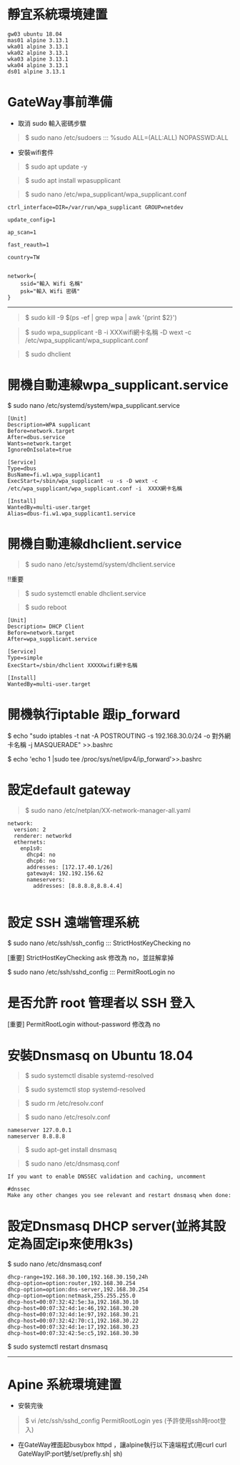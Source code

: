 # 靜宜系統環境建置


```
gw03 ubuntu 18.04
mas01 alpine 3.13.1
wka01 alpine 3.13.1
wka02 alpine 3.13.1
wka03 alpine 3.13.1
wka04 alpine 3.13.1
ds01 alpine 3.13.1
```

# GateWay事前準備 
- 取消 sudo 輸入密碼步驟
>$ sudo nano  /etc/sudoers
                   :::
%sudo   ALL=(ALL:ALL)  NOPASSWD:ALL
- 安裝wifi套件
>$ sudo apt update -y

>$ sudo apt install wpasupplicant

>$ sudo nano /etc/wpa_supplicant/wpa_supplicant.conf
```
ctrl_interface=DIR=/var/run/wpa_supplicant GROUP=netdev

update_config=1

ap_scan=1

fast_reauth=1

country=TW


network={
    ssid="輸入 Wifi 名稱" 
    psk="輸入 Wifi 密碼"
}
```
---



>$ sudo kill -9 $(ps -ef | grep wpa | awk '{print $2}')

>$ sudo wpa_supplicant -B -i XXXwifi網卡名稱 -D wext -c /etc/wpa_supplicant/wpa_supplicant.conf

>$ sudo dhclient

# 開機自動連線wpa_supplicant.service
$ sudo nano /etc/systemd/system/wpa_supplicant.service
```
[Unit]
Description=WPA supplicant
Before=network.target
After=dbus.service
Wants=network.target
IgnoreOnIsolate=true

[Service]
Type=dbus
BusName=fi.w1.wpa_supplicant1
ExecStart=/sbin/wpa_supplicant -u -s -D wext -c /etc/wpa_supplicant/wpa_supplicant.conf -i  XXXX網卡名稱

[Install]
WantedBy=multi-user.target  
Alias=dbus-fi.w1.wpa_supplicant1.service

```
# 開機自動連線dhclient.service
 
>$ sudo nano /etc/systemd/system/dhclient.service

!!重要
>$ sudo systemctl enable dhclient.service

>$ sudo reboot

```
[Unit]
Description= DHCP Client
Before=network.target
After=wpa_supplicant.service

[Service]
Type=simple
ExecStart=/sbin/dhclient XXXXXwifi網卡名稱

[Install]
WantedBy=multi-user.target

```

# 開機執行iptable 跟ip_forward

$ echo "sudo iptables -t nat -A POSTROUTING -s 192.168.30.0/24 -o 對外網卡名稱 -j MASQUERADE" >>.bashrc

$ echo 'echo 1 |sudo tee /proc/sys/net/ipv4/ip_forward'>>.bashrc

# 設定default gateway
>$ sudo nano /etc/netplan/XX-network-manager-all.yaml
```
network:
  version: 2
  renderer: networkd
  ethernets:
    enp1s0:
      dhcp4: no
      dhcp6: no
      addresses: [172.17.40.1/26]
      gateway4: 192.192.156.62
      nameservers:
        addresses: [8.8.8.8,8.8.4.4]


```
# 設定 SSH 遠端管理系統
$ sudo nano /etc/ssh/ssh_config
                            :::
StrictHostKeyChecking no

[重要] StrictHostKeyChecking ask 修改為 no，並註解拿掉

$ sudo nano /etc/ssh/sshd_config
                           :::
PermitRootLogin no
# 是否允許 root 管理者以 SSH 登入
[重要] PermitRootLogin without-password 修改為 no

# 安裝Dnsmasq on Ubuntu 18.04
>$ sudo systemctl disable systemd-resolved

>$ sudo systemctl stop systemd-resolved

>$ sudo rm /etc/resolv.conf

>$ sudo nano /etc/resolv.conf
```
nameserver 127.0.0.1
nameserver 8.8.8.8
```
>$ sudo apt-get install dnsmasq

>$ sudo nano /etc/dnsmasq.conf
```
If you want to enable DNSSEC validation and caching, uncomment

#dnssec
Make any other changes you see relevant and restart dnsmasq when done:
```

# 設定Dnsmasq DHCP server(並將其設定為固定ip來使用k3s)
$ sudo nano /etc/dnsmasq.conf
```
dhcp-range=192.168.30.100,192.168.30.150,24h
dhcp-option=option:router,192.168.30.254
dhcp-option=option:dns-server,192.168.30.254
dhcp-option=option:netmask,255.255.255.0
dhcp-host=00:07:32:42:5e:3a,192.168.30.10
dhcp-host=00:07:32:4d:1e:46,192.168.30.20
dhcp-host=00:07:32:4d:1e:97,192.168.30.21
dhcp-host=00:07:32:42:70:c1,192.168.30.22
dhcp-host=00:07:32:4d:1e:17,192.168.30.23
dhcp-host=00:07:32:42:5e:c5,192.168.30.30

```
$ sudo systemctl restart dnsmasq

---
# Apine 系統環境建置

- 安裝完後
 
> $ vi /etc/ssh/sshd_config 
 PermitRootLogin yes (予許使用ssh時root登入)

- 在GateWay裡面起busybox httpd ，讓alpine執行以下遠端程式(用curl curl GateWayIP:port號/set/prefly.sh| sh)
